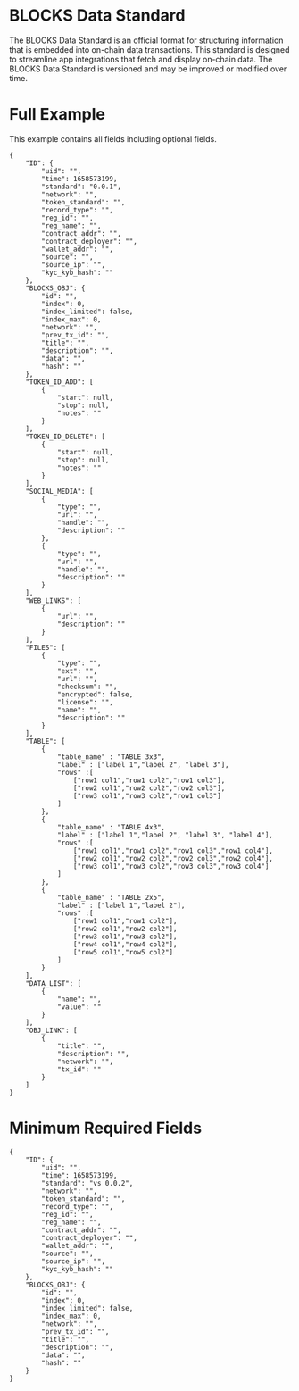 # BLOCKS Data Standard
The BLOCKS Data Standard is an official format for structuring information that is embedded into on-chain data transactions. This standard is designed to streamline app integrations that fetch and display on-chain data. The BLOCKS Data Standard is versioned and may be improved or modified over time.

# Full Example
This example contains all fields including optional fields.
```
{
	"ID": {
		"uid": "",
		"time": 1658573199,
		"standard": "0.0.1",
		"network": "",
		"token_standard": "",
		"record_type": "",
		"reg_id": "",
		"reg_name": "",
		"contract_addr": "",
		"contract_deployer": "",
		"wallet_addr": "",
		"source": "",
		"source_ip": "",
		"kyc_kyb_hash": ""
	},
	"BLOCKS_OBJ": {
		"id": "",
		"index": 0,
		"index_limited": false,
		"index_max": 0,
		"network": "",
		"prev_tx_id": "",
		"title": "",
		"description": "",
		"data": "",
		"hash": ""
	},
	"TOKEN_ID_ADD": [
		{
			"start": null,
			"stop": null,
			"notes": ""
		}
	],
	"TOKEN_ID_DELETE": [
		{
			"start": null,
			"stop": null,
			"notes": ""
		}
	],
	"SOCIAL_MEDIA": [
		{
			"type": "",
			"url": "",
			"handle": "",
			"description": ""
		},
		{
			"type": "",
			"url": "",
			"handle": "",
			"description": ""
		}
	],
	"WEB_LINKS": [
		{
			"url": "",
			"description": ""
		}
	],
	"FILES": [
		{
			"type": "",
			"ext": "",
			"url": "",
			"checksum": "",
			"encrypted": false,
			"license": "",
			"name": "",
			"description": ""
		}
	],
	"TABLE": [
		{
			"table_name" : "TABLE 3x3",
			"label" : ["label 1","label 2", "label 3"],
			"rows" :[
				["row1 col1","row1 col2","row1 col3"],
				["row2 col1","row2 col2","row2 col3"],
				["row3 col1","row3 col2","row1 col3"]
			]
		},
		{
			"table_name" : "TABLE 4x3",
			"label" : ["label 1","label 2", "label 3", "label 4"],
			"rows" :[
				["row1 col1","row1 col2","row1 col3","row1 col4"],
				["row2 col1","row2 col2","row2 col3","row2 col4"],
				["row3 col1","row3 col2","row3 col3","row3 col4"]
			]
		},
		{
			"table_name" : "TABLE 2x5",
			"label" : ["label 1","label 2"],
			"rows" :[
				["row1 col1","row1 col2"],
				["row2 col1","row2 col2"],
				["row3 col1","row3 col2"],
				["row4 col1","row4 col2"],
				["row5 col1","row5 col2"]
			]
		}
	],
	"DATA_LIST": [
		{
			"name": "",
			"value": ""
		}
	],
	"OBJ_LINK": [
		{
			"title": "",
			"description": "",
			"network": "",
			"tx_id": ""
		}
	]
}
```
# Minimum Required Fields
```
{
	"ID": {
		"uid": "",
		"time": 1658573199,
		"standard": "vs 0.0.2",
		"network": "",
		"token_standard": "",
		"record_type": "",
		"reg_id": "",
		"reg_name": "",
		"contract_addr": "",
		"contract_deployer": "",
		"wallet_addr": "",
		"source": "",
		"source_ip": "",
		"kyc_kyb_hash": ""
	},
	"BLOCKS_OBJ": {
		"id": "",
		"index": 0,
		"index_limited": false,
		"index_max": 0,
		"network": "",
		"prev_tx_id": "",
		"title": "",
		"description": "",
		"data": "",
		"hash": ""
	}
}  
```
